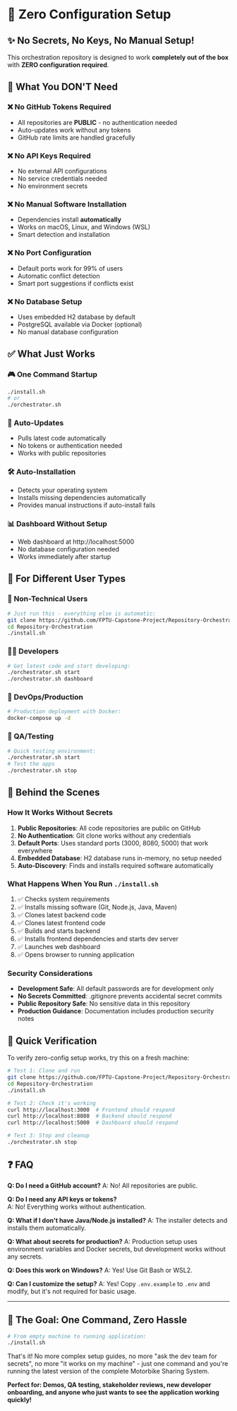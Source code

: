 # 🎯 Zero Configuration Setup

## ✨ No Secrets, No Keys, No Manual Setup!

This orchestration repository is designed to work **completely out of the box** with **ZERO configuration required**.

## 🚫 What You DON'T Need

### ❌ No GitHub Tokens Required
- All repositories are **PUBLIC** - no authentication needed
- Auto-updates work without any tokens
- GitHub rate limits are handled gracefully

### ❌ No API Keys Required  
- No external API configurations
- No service credentials needed
- No environment secrets

### ❌ No Manual Software Installation
- Dependencies install **automatically**
- Works on macOS, Linux, and Windows (WSL)
- Smart detection and installation

### ❌ No Port Configuration
- Default ports work for 99% of users
- Automatic conflict detection
- Smart port suggestions if conflicts exist

### ❌ No Database Setup
- Uses embedded H2 database by default
- PostgreSQL available via Docker (optional)
- No manual database configuration

## ✅ What Just Works

### 🎮 One Command Startup
```bash
./install.sh
# or
./orchestrator.sh
```

### 🔄 Auto-Updates
- Pulls latest code automatically
- No tokens or authentication needed
- Works with public repositories

### 🛠️ Auto-Installation
- Detects your operating system
- Installs missing dependencies automatically
- Provides manual instructions if auto-install fails

### 📊 Dashboard Without Setup
- Web dashboard at http://localhost:5000
- No database configuration needed
- Works immediately after startup

## 🎯 For Different User Types

### 👤 Non-Technical Users
```bash
# Just run this - everything else is automatic:
git clone https://github.com/FPTU-Capstone-Project/Repository-Orchestration.git
cd Repository-Orchestration
./install.sh
```

### 👨‍💻 Developers  
```bash
# Get latest code and start developing:
./orchestrator.sh start
./orchestrator.sh dashboard
```

### 🏢 DevOps/Production
```bash
# Production deployment with Docker:
docker-compose up -d
```

### 🧪 QA/Testing
```bash
# Quick testing environment:
./orchestrator.sh start
# Test the apps
./orchestrator.sh stop
```

## 🔧 Behind the Scenes

### How It Works Without Secrets
1. **Public Repositories**: All code repositories are public on GitHub
2. **No Authentication**: Git clone works without any credentials
3. **Default Ports**: Uses standard ports (3000, 8080, 5000) that work everywhere
4. **Embedded Database**: H2 database runs in-memory, no setup needed
5. **Auto-Discovery**: Finds and installs required software automatically

### What Happens When You Run `./install.sh`
1. ✅ Checks system requirements
2. ✅ Installs missing software (Git, Node.js, Java, Maven)
3. ✅ Clones latest backend code
4. ✅ Clones latest frontend code  
5. ✅ Builds and starts backend
6. ✅ Installs frontend dependencies and starts dev server
7. ✅ Launches web dashboard
8. ✅ Opens browser to running application

### Security Considerations
- **Development Safe**: All default passwords are for development only
- **No Secrets Committed**: .gitignore prevents accidental secret commits
- **Public Repository Safe**: No sensitive data in this repository
- **Production Guidance**: Documentation includes production security notes

## 🚀 Quick Verification

To verify zero-config setup works, try this on a fresh machine:

```bash
# Test 1: Clone and run
git clone https://github.com/FPTU-Capstone-Project/Repository-Orchestration.git
cd Repository-Orchestration
./install.sh

# Test 2: Check it's working
curl http://localhost:3000  # Frontend should respond
curl http://localhost:8080  # Backend should respond  
curl http://localhost:5000  # Dashboard should respond

# Test 3: Stop and cleanup
./orchestrator.sh stop
```

## ❓ FAQ

**Q: Do I need a GitHub account?**
A: No! All repositories are public.

**Q: Do I need any API keys or tokens?**  
A: No! Everything works without authentication.

**Q: What if I don't have Java/Node.js installed?**
A: The installer detects and installs them automatically.

**Q: What about secrets for production?**
A: Production setup uses environment variables and Docker secrets, but development works without any secrets.

**Q: Does this work on Windows?**
A: Yes! Use Git Bash or WSL2.

**Q: Can I customize the setup?**
A: Yes! Copy `.env.example` to `.env` and modify, but it's not required for basic usage.

---

## 🎉 The Goal: One Command, Zero Hassle

```bash
# From empty machine to running application:
./install.sh
```

That's it! No more complex setup guides, no more "ask the dev team for secrets", no more "it works on my machine" - just one command and you're running the latest version of the complete Motorbike Sharing System.

**Perfect for: Demos, QA testing, stakeholder reviews, new developer onboarding, and anyone who just wants to see the application working quickly!**